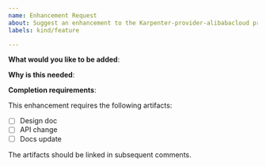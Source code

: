 ```yaml
---
name: Enhancement Request
about: Suggest an enhancement to the Karpenter-provider-alibabacloud project
labels: kind/feature

---
```

<!-- Please only use this template for submitting enhancement requests -->

**What would you like to be added**:

**Why is this needed**:

**Completion requirements**:

This enhancement requires the following artifacts:

- [ ] Design doc
- [ ] API change
- [ ] Docs update

The artifacts should be linked in subsequent comments.
